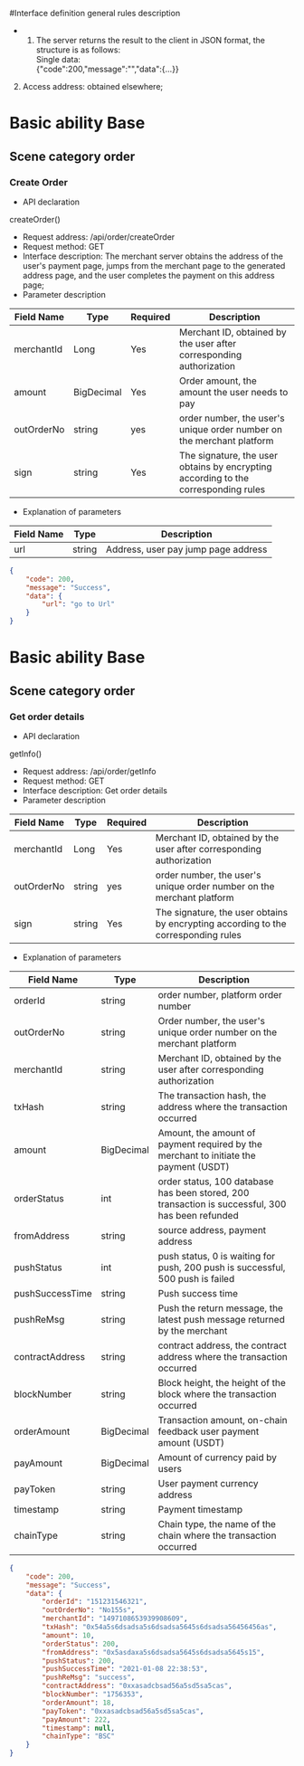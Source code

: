 #Interface definition general rules description
* 1. The server returns the result to the client in JSON format, the structure is as follows:<br/>
     Single data:<br/>{"code":200,"message":"","data":{…}}
2. Access address: obtained elsewhere;


# Basic ability Base
## Scene category order
### Create Order
* API declaration

createOrder()

* Request address: /api/order/createOrder
* Request method: GET
* Interface description: The merchant server obtains the address of the user's payment page, jumps from the merchant page to the generated address page, and the user completes the payment on this address page;
* Parameter description

| Field Name | Type | Required | Description |
|------|-------|----|----|
| merchantId | Long | Yes | Merchant ID, obtained by the user after corresponding authorization |
| amount | BigDecimal | Yes | Order amount, the amount the user needs to pay |
| outOrderNo | string | yes | order number, the user's unique order number on the merchant platform |
| sign | string | Yes | The signature, the user obtains by encrypting according to the corresponding rules |


* Explanation of parameters

| Field Name | Type | Description |
|------|--------|----|
| url | string | Address, user pay jump page address |


````json
{
    "code": 200,
    "message": "Success",
    "data": {
        "url": "go to Url"
    }
}

````

# Basic ability Base
## Scene category order
### Get order details
* API declaration

getInfo()

* Request address: /api/order/getInfo
* Request method: GET
* Interface description: Get order details
* Parameter description

| Field Name | Type | Required | Description |
|------|-------|----|----|
| merchantId | Long | Yes | Merchant ID, obtained by the user after corresponding authorization |
| outOrderNo | string | yes | order number, the user's unique order number on the merchant platform |
| sign | string | Yes | The signature, the user obtains by encrypting according to the corresponding rules |


* Explanation of parameters

| Field Name | Type | Description |
|------|--------|----|
| orderId | string | order number, platform order number |
| outOrderNo | string | Order number, the user's unique order number on the merchant platform |
| merchantId | string | Merchant ID, obtained by the user after corresponding authorization |
| txHash | string | The transaction hash, the address where the transaction occurred |
| amount | BigDecimal | Amount, the amount of payment required by the merchant to initiate the payment (USDT) |
| orderStatus | int | order status, 100 database has been stored, 200 transaction is successful, 300 has been refunded |
| fromAddress | string | source address, payment address |
| pushStatus | int | push status, 0 is waiting for push, 200 push is successful, 500 push is failed |
| pushSuccessTime | string | Push success time |
| pushReMsg | string | Push the return message, the latest push message returned by the merchant |
| contractAddress | string | contract address, the contract address where the transaction occurred |
| blockNumber | string | Block height, the height of the block where the transaction occurred |
| orderAmount | BigDecimal | Transaction amount, on-chain feedback user payment amount (USDT) |
| payAmount | BigDecimal | Amount of currency paid by users |
| payToken | string | User payment currency address |
| timestamp | string | Payment timestamp |
| chainType | string | Chain type, the name of the chain where the transaction occurred |

````json
{
    "code": 200,
    "message": "Success",
    "data": {
        "orderId": "151231546321",
        "outOrderNo": "No155s",
        "merchantId": "1497108653939908609",
        "txHash": "0x54a5s6dsadsa5s6dsadsa5645s6dsadsa56456456as",
        "amount": 10,
        "orderStatus": 200,
        "fromAddress": "0x5asdaxa5s6dsadsa5645s6dsadsa5645s15",
        "pushStatus": 200,
        "pushSuccessTime": "2021-01-08 22:38:53",
        "pushReMsg": "success",
        "contractAddress": "0xxasadcbsad56a5sd5sa5cas",
        "blockNumber": "1756353",
        "orderAmount": 18,
        "payToken": "0xxasadcbsad56a5sd5sa5cas",
        "payAmount": 222,
        "timestamp": null,
        "chainType": "BSC"
    }
}

````